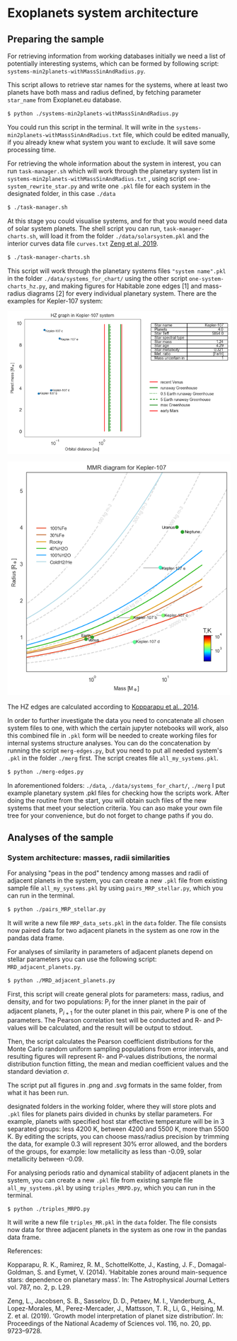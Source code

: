 # Exoplanets system architecture

## Preparing the sample

For retrieving information from working databases initially we need a list of potentially interesting systems, which can be formed by following script: `systems-min2planets-withMassSinAndRadius.py`.

This script allows to retrieve star names for the systems, where at least two planets have both mass and radius defined, by fetching parameter `star_name` from Exoplanet.eu database.

``` sh
$ python ./systems-min2planets-withMassSinAndRadius.py
```

You could run this script in the terminal. It will write in the `systems-min2planets-withMassSinAndRadius.txt` file, which could be edited manually, if you already knew what system you want to exclude. It will save some processing time.

For retrieving the whole information about the system in interest, you can run `task-manager.sh` which will work through the planetary system list in `systems-min2planets-withMassSinAndRadius.txt` , using script `one-system_rewrite_star.py` and write one `.pkl` file for each system in the designated folder, in this case `./data`

``` sh
$ ./task-manager.sh
```

At this stage you could visualise systems, and for that you would need data of solar system planets. The shell script you can run, `task-manager-charts.sh`, will load it from the folder `./data/solarsystem.pkl` and the interior curves data file `curves.txt` [Zeng et al, 2019](#Zeng).

``` sh
$ ./task-manager-charts.sh
```

This script will work through the planetary systems files  `"system name".pkl` in the folder `./data/systems_for_chart/` using the other script `one-system-charts_hz.py`, and making figures for Habitable zone edges [1] and mass-radius diagrams [2] for every individual planetary system. There are the examples for Kepler-107 system:

![](./img/Kepler-107_with_HZ_edges.png)

![](./img/Kepler-107.png)

The HZ edges are calculated according to [Kopparapu et al., 2014](#Kopparapu).

In order to further investigate the data you need to concatenate all chosen system files to one, with which the certain jupyter notebooks will work, also this combined file in `.pkl` form will be needed to create working files for internal systems structure analyses. You can do the concatenation by running the script `merg-edges.py`, but you need to put all needed system's `.pkl` in the folder `./merg` first. The script creates file `all_my_systems.pkl`.

``` sh
$ python ./merg-edges.py
```

In aforementioned folders: `./data`, `./data/systems_for_chart/`, `./merg` I put example planetary system .pkl files for checking how the scripts work. After doing the routine from the start, you will obtain such files of the new systems that meet your selection criteria. You can aso make your own file tree for your convenience, but do not forget to change paths if you do.

## Analyses of the sample

### System architecture: masses, radii similarities

For analysing "peas in the pod" tendency among masses and radii of adjacent planets in the system, you can create a new `.pkl` file from existing sample file `all_my_systems.pkl` by using `pairs_MRP_stellar.py`, which you can run in the terminal.

``` sh
$ python ./pairs_MRP_stellar.py
```

It will write a new file `MRP_data_sets.pkl` in the `data` folder. The file consists now paired data for two adjacent planets in the system as one row in the pandas data frame.

For analyses of similarity in parameters of adjacent planets depend on stellar parameters you can use the following script: `MRD_adjacent_planets.py`.

``` sh
$ python ./MRD_adjacent_planets.py
```

First, this script will create general plots for parameters: mass, radius, and density, and for two populations: P$_i$ for the inner planet in the pair of adjacent planets, P$_{i+1}$ for the outer planet in this pair, where P is one of the parameters. The Pearson correlation test will be conducted and R- and P-values will be calculated, and the result will be output to stdout.

Then, the script calculates the Pearson coefficient distributions for the Monte Carlo random uniform sampling populations from error intervals, and resulting figures will represent R- and P-values distributions, the normal distribution function fitting, the mean and median coefficient values and the standard deviation $\sigma$.

The script put all figures in .png and .svg formats in the same folder, from what it has been run.

designated folders in the working folder, where they will store plots and `.pkl` files for planets pairs divided in chunks by stellar parameters. For example, planets with specified host star effective temperature will be in 3 separated groups: less 4200 K, between 4200 and 5500 K, more than 5500 K. By editing the scripts, you can choose mass/radius precision by trimming the data, for example 0.3 will represent 30% error allowed, and the borders of the groups, for example: low metallicity as less than -0.09, solar metallicity between -0.09.

For analysing periods ratio and dynamical stability of adjacent planets in the system, you can create a new `.pkl` file from existing sample file `all_my_systems.pkl` by using `triples_MRPD.py`, which you can run in the terminal.

``` sh
$ python ./triples_MRPD.py
```

It will write a new file `triples_MR.pkl` in the `data` folder. The file consists now data for three adjacent planets in the system as one row in the pandas data frame.


References:

<a name="#Kopparapu"></a> Kopparapu, R. K., Ramirez, R. M., SchottelKotte, J., Kasting, J. F., Domagal-Goldman,
S. and Eymet, V. (2014). ‘Habitable zones around main-sequence stars: dependence
on planetary mass’. In: The Astrophysical Journal Letters vol. 787, no. 2, p. L29.

<a name="Zeng"></a> Zeng, L., Jacobsen, S. B., Sasselov, D. D., Petaev, M. I., Vanderburg, A., Lopez-Morales,
M., Perez-Mercader, J., Mattsson, T. R., Li, G., Heising, M. Z. et al. (2019). ‘Growth model interpretation of planet size distribution’. In: Proceedings of the National Academy of Sciences vol. 116, no. 20, pp. 9723–9728.
